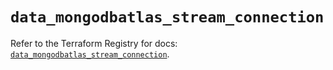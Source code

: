 # `data_mongodbatlas_stream_connection`

Refer to the Terraform Registry for docs: [`data_mongodbatlas_stream_connection`](https://registry.terraform.io/providers/mongodb/mongodbatlas/1.36.0/docs/data-sources/stream_connection).
